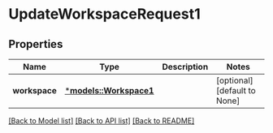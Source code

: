 # UpdateWorkspaceRequest1

## Properties
Name | Type | Description | Notes
------------ | ------------- | ------------- | -------------
**workspace** | [***models::Workspace1**](Workspace1.md) |  | [optional] [default to None]

[[Back to Model list]](../README.md#documentation-for-models) [[Back to API list]](../README.md#documentation-for-api-endpoints) [[Back to README]](../README.md)


